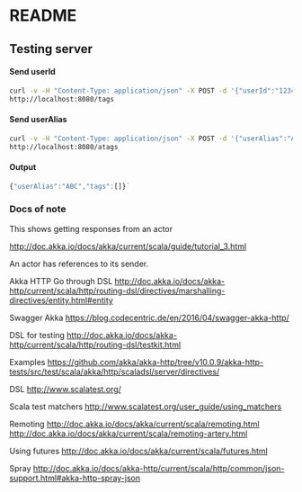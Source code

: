 # README

## Testing server

#### Send userId
```sh
curl -v -H "Content-Type: application/json" -X POST -d '{"userId":"1234"}' \
http://localhost:8080/tags
```
#### Send userAlias
```sh
curl -v -H "Content-Type: application/json" -X POST -d '{"userAlias":"ABC"}' \
http://localhost:8080/atags
```
#### Output
```javascript
{"userAlias":"ABC","tags":[]}`
```

### Docs of note


This shows getting responses from an actor

http://doc.akka.io/docs/akka/current/scala/guide/tutorial_3.html

An actor has references to its sender.


Akka HTTP Go through DSL
http://doc.akka.io/docs/akka-http/current/scala/http/routing-dsl/directives/marshalling-directives/entity.html#entity


Swagger Akka
https://blog.codecentric.de/en/2016/04/swagger-akka-http/



DSL for testing
http://doc.akka.io/docs/akka-http/current/scala/http/routing-dsl/testkit.html

Examples
https://github.com/akka/akka-http/tree/v10.0.9/akka-http-tests/src/test/scala/akka/http/scaladsl/server/directives/

DSL
http://www.scalatest.org/

Scala test matchers
http://www.scalatest.org/user_guide/using_matchers

Remoting
http://doc.akka.io/docs/akka/current/scala/remoting.html
http://doc.akka.io/docs/akka/current/scala/remoting-artery.html

Using futures
http://doc.akka.io/docs/akka/current/scala/futures.html

Spray
http://doc.akka.io/docs/akka-http/current/scala/http/common/json-support.html#akka-http-spray-json